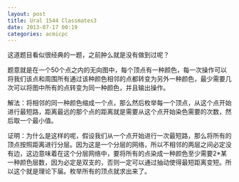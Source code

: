 ```yaml
---
layout: post
title: Ural 1544 Classmates3
date: 2013-07-17 00:19
categories: acmicpc
---
```


这道题目看似很经典的一题，之前肿么就是没有做到过呢？

题意就是在一个50个点之内的无向图中，每个顶点有一种颜色，每一次操作可以将我们该点和周围所有通过该种颜色相邻的点都转变为另外一种颜色，最少需要几次可以将图中所有的点转变为同一种颜色，并且输出操作。

解法：将相邻的同一种颜色缩成一个点，那么然后枚举每一个顶点，从这个点开始进行最短路，距离最远的那个点的距离就是需要从这个点开始染色需要的次数，然后取一个最小值。

证明：为什么是这样的呢，假设我们从一个点开始进行一次最短路，那么将所有的顶点按照距离进行分层。因为这是一个分层的网络，所以不相邻的两层之间必定没有边，这边意味着在这个分层网络中，要将所有的点染成一种颜色至少需要2*某一种颜色层数，因为必定是双支的，否则一定可以通过抽动使得最短距离变短。所以这个就是理论下届。枚举所有的顶点就求出来了。


